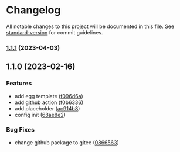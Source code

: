 # Changelog

All notable changes to this project will be documented in this file. See [standard-version](https://github.com/conventional-changelog/standard-version) for commit guidelines.

### [1.1.1](https://github.com/duiyuan/kaas-init-config/compare/v1.1.0...v1.1.1) (2023-04-03)

## 1.1.0 (2023-02-16)


### Features

* add egg template ([f096d6a](https://github.com/duiyuan/kaas-init-config/commit/f096d6adb71eb80d6f0aec0ce2b5aca089e1ca1d))
* add github action ([f0b6336](https://github.com/duiyuan/kaas-init-config/commit/f0b633668736e4993f797e03e6eac82ef4031ab7))
* add placeholder ([ac914b8](https://github.com/duiyuan/kaas-init-config/commit/ac914b8156ea71e162e52c2e7f1d4294406c80e0))
* config init ([68ae8e2](https://github.com/duiyuan/kaas-init-config/commit/68ae8e2de12354903b877af9c8ebee53480a4336))


### Bug Fixes

* change github package to gitee ([0866563](https://github.com/duiyuan/kaas-init-config/commit/0866563df7645adbf23917b84c48a0409ad4ffa5))
